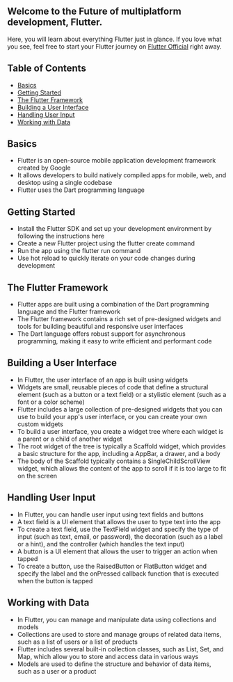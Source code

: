 ## Welcome to the Future of multiplatform development, Flutter.

Here, you will learn about everything Flutter just in glance. If you love what you see, feel free to start your Flutter journey on [Flutter Official](https://flutter.dev/) right away.

## Table of Contents

- [Basics](#Basics)
- [Getting Started](#Getting-Started)
- [The Flutter Framework](#The-Flutter-Framework)
- [Building a User Interface](#Building-a-User-Interface)
- [Handling User Input](#Handling-User-Input)
- [Working with Data](#Working-with-Data)



## Basics
- Flutter is an open-source mobile application development framework created by Google
- It allows developers to build natively compiled apps for mobile, web, and desktop using a single codebase
- Flutter uses the Dart programming language

## Getting Started
- Install the Flutter SDK and set up your development environment by following the instructions here
- Create a new Flutter project using the flutter create command
- Run the app using the flutter run command
- Use hot reload to quickly iterate on your code changes during development


## The Flutter Framework
- Flutter apps are built using a combination of the Dart programming language and the Flutter framework
- The Flutter framework contains a rich set of pre-designed widgets and tools for building beautiful and responsive user interfaces
- The Dart language offers robust support for asynchronous programming, making it easy to write efficient and performant code


## Building a User Interface
- In Flutter, the user interface of an app is built using widgets
- Widgets are small, reusable pieces of code that define a structural element (such as a button or a text field) or a stylistic element (such as a font or a color scheme)
- Flutter includes a large collection of pre-designed widgets that you can use to build your app's user interface, or you can create your own custom widgets
- To build a user interface, you create a widget tree where each widget is a parent or a child of another widget
- The root widget of the tree is typically a Scaffold widget, which provides a basic structure for the app, including a AppBar, a drawer, and a body
- The body of the Scaffold typically contains a SingleChildScrollView widget, which allows the content of the app to scroll if it is too large to fit on the screen


## Handling User Input
- In Flutter, you can handle user input using text fields and buttons
- A text field is a UI element that allows the user to type text into the app
- To create a text field, use the TextField widget and specify the type of input (such as text, email, or password), the decoration (such as a label or a hint), and the controller (which handles the text input)
- A button is a UI element that allows the user to trigger an action when tapped
- To create a button, use the RaisedButton or FlatButton widget and specify the label and the onPressed callback function that is executed when the button is tapped


## Working with Data
- In Flutter, you can manage and manipulate data using collections and models
- Collections are used to store and manage groups of related data items, such as a list of users or a list of products
- Flutter includes several built-in collection classes, such as List, Set, and Map, which allow you to store and access data in various ways
- Models are used to define the structure and behavior of data items, such as a user or a product